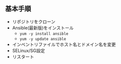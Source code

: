 ## 基本手順
- リポジトリをクローン
- Ansible(最新版)をインストール
  - `yum -y install ansible`
  - `yum -y update ansible`
- インベントリファイルでホスト名とドメイン名を変更
- SELinux/SG設定
- リスタート
